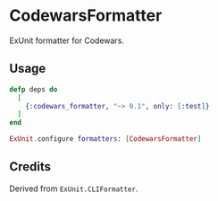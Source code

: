 # CodewarsFormatter

ExUnit formatter for Codewars.

## Usage

```elixir
defp deps do
  [
    {:codewars_formatter, "~> 0.1", only: [:test]}
  ]
end
```

```elixir
ExUnit.configure formatters: [CodewarsFormatter]
```

## Credits

Derived from `ExUnit.CLIFormatter`.
